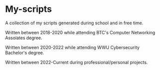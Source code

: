 # My-scripts
A collection of my scripts generated during school and in free time.

Written between 2018-2020 while attending BTC's Computer Networking Assoiates degree.

Written between 2020-2022 while attending WWU Cybersecurity Bachelor's degree.

Written between 2022-Current during professional/personal projects.
